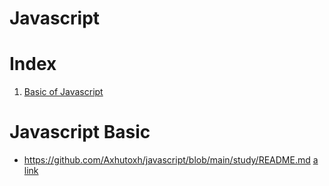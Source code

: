 # Javascript

# Index

1. [Basic of Javascript](#javascript-basic)

# Javascript Basic

- https://github.com/Axhutoxh/javascript/blob/main/study/README.md
  [a link](https://github.com/user/repo/blob/branch/other_file.md)
